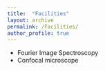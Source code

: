 ```yaml
---
title:  "Facilities"
layout: archive
permalink: /Facilities/
author_profile: true
---
```


* Fourier Image Spectroscopy
* Confocal microscope
